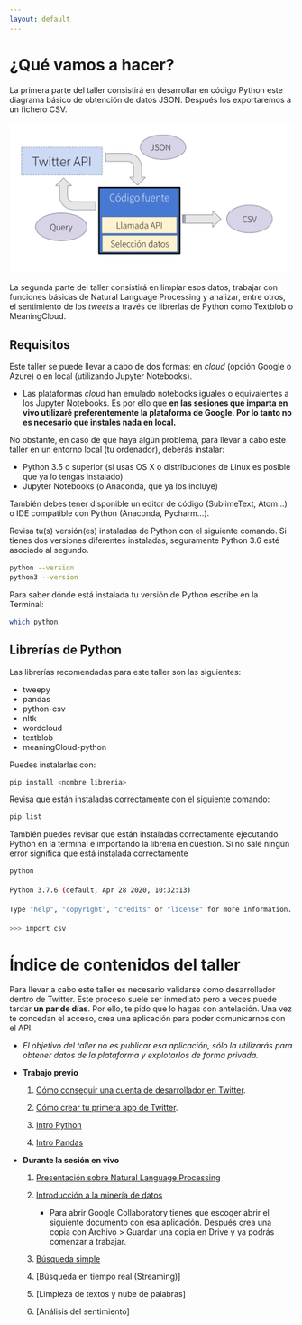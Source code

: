 ```yaml
---
layout: default
---
```


# ¿Qué vamos a hacer?

La primera parte del taller consistirá en desarrollar en código Python este diagrama básico de obtención de datos JSON. Después los exportaremos a un fichero CSV.

![Arquitectura básica](assets/img/intro_2.png "Arquitectura básica")

La segunda parte del taller consistirá en limpiar esos datos, trabajar con funciones básicas de Natural Language Processing y analizar, entre otros, el sentimiento de los _tweets_ a través de librerías de Python como Textblob o MeaningCloud.


## Requisitos

Este taller se puede llevar a cabo de dos formas: en _cloud_ (opción Google o Azure) o en local (utilizando Jupyter Notebooks). 

* Las plataformas _cloud_ han emulado notebooks iguales o equivalentes a los Jupyter Notebooks. Es por ello que **en las sesiones que imparta en vivo utilizaré preferentemente la plataforma de Google. Por lo tanto no es necesario que instales nada en local.** 

No obstante, en caso de que haya algún problema, para llevar a cabo este taller en un entorno local (tu ordenador), deberás instalar:

* Python 3.5 o superior (si usas OS X o distribuciones de Linux es posible que ya lo tengas instalado)
* Jupyter Notebooks (o Anaconda, que ya los incluye)

También debes tener disponible un editor de código (SublimeText, Atom...) o IDE compatible con Python (Anaconda, Pycharm...). 
 
Revisa tu(s) versión(es) instaladas de Python con el siguiente comando. Si tienes dos versiones diferentes instaladas, seguramente Python 3.6 esté asociado al segundo.

```bash
python --version
python3 --version
```
Para saber dónde está instalada tu versión de Python escribe en la Terminal:
```bash
which python
```

## Librerías de Python

Las librerías recomendadas para este taller son las siguientes:

* tweepy
* pandas
* python-csv
* nltk
* wordcloud
* textblob
* meaningCloud-python

Puedes instalarlas con: 
```bash
pip install <nombre libreria>
```

Revisa que están instaladas correctamente con el siguiente comando:
```bash
pip list
```

También puedes revisar que están instaladas correctamente ejecutando Python en la terminal e importando la librería en cuestión. Si no sale ningún error significa que está instalada correctamente
```bash
python

Python 3.7.6 (default, Apr 28 2020, 10:32:13) 

Type "help", "copyright", "credits" or "license" for more information.

>>> import csv

```

# Índice de contenidos del taller

Para llevar a cabo este taller es necesario validarse como desarrollador dentro de Twitter. Este proceso suele ser inmediato pero a veces puede tardar **un par de días**. Por ello, te pido que lo hagas con antelación. Una vez te concedan el acceso, crea una aplicación para poder comunicarnos con el API. 

   + _El objetivo del taller no es publicar esa aplicación, sólo la utilizarás para obtener datos de la plataforma y explotarlos de forma privada._

* **Trabajo previo**

	1. [Cómo conseguir una cuenta de desarrollador en Twitter](./twitter-account.html).

	1. [Cómo crear tu primera app de Twitter](./twitter-app.html).

	1. [Intro Python](./intro-python.html)

	1. [Intro Pandas](./pandas-csv.html)

* **Durante la sesión en vivo**

	1. [Presentación sobre Natural Language Processing](https://docs.google.com/presentation/d/1SiqhSGy1oeoDrtVvsHXXJ2yuLadsiSGp6FsYqCBf2yA/edit?usp=sharing)

	1. [Introducción a la minería de datos](./intro-textos.md)

		* Para abrir Google Collaboratory tienes que escoger abrir el siguiente documento con esa aplicación. Después crea una copia con Archivo > Guardar una copia en Drive y ya podrás comenzar a trabajar.
	1. [Búsqueda simple](https://drive.google.com/file/d/1L4j4YpvIoaJ1TUgg2c-AEU8iAa5P2anb/view?usp=sharing)

	1. [Búsqueda en tiempo real (Streaming)]

	1. [Limpieza de textos y nube de palabras]

	1. [Análisis del sentimiento]
